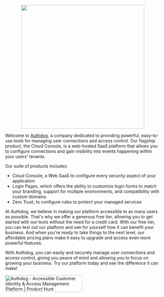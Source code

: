 
<p align="center">
<img width="400" src="https://res.cloudinary.com/authdog/image/upload/v1661607716/Web/images/corporate/V2/Authdog_Full-Color_iam-streamlined_zmfrgm.svg" />
</p>


Welcome to [Authdog](https://www.authdog.com), a company dedicated to providing powerful, easy-to-use tools for managing user connections and access control. Our flagship product, the Cloud Console, is a web-hosted SaaS platform that allows you to configure connections and gain visibility into events happening within your users' tenants.

Our suite of products includes:

- Cloud Console, a Web SaaS to configure every security aspect of your application
- Login Pages, which offers the ability to customize login forms to match your branding, support for multiple environments, and compatibility with custom domains.
- Zero Trust, to configure rules to protect your managed services

At Authdog, we believe in making our platform accessible to as many users as possible. That's why we offer a generous free tier, allowing you to get started with our tools without the need for a credit card. With our free tier, you can test out our platform and see for yourself how it can benefit your business. And when you're ready to take things to the next level, our affordable pricing plans make it easy to upgrade and access even more powerful features.

With Authdog, you can easily and securely manage user connections and access control, giving you peace of mind and allowing you to focus on growing your business. Try our platform today and see the difference it can make!

<a href="https://www.producthunt.com/posts/authdog?utm_source=badge-featured&utm_medium=badge&utm_souce=badge-authdog" target="_blank"><img src="https://api.producthunt.com/widgets/embed-image/v1/featured.svg?post_id=390268&theme=light" alt="Authdog - Accessible&#0032;Customer&#0032;Identity&#0032;&#0038;&#0032;Access&#0032;Management&#0032;Platform | Product Hunt" style="width: 250px; height: 54px;" width="250" height="54" /></a>

